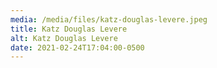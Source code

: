 ```yaml
---
media: /media/files/katz-douglas-levere.jpeg
title: Katz Douglas Levere
alt: Katz Douglas Levere
date: 2021-02-24T17:04:00-0500
---
```


